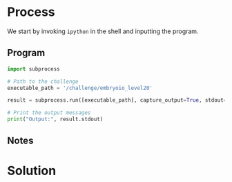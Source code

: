 # Process
We start by invoking `ipython` in the shell and inputting the program.

## Program
```python
import subprocess

# Path to the challenge
executable_path = '/challenge/embryoio_level20'

result = subprocess.run([executable_path], capture_output=True, stdout='/tmp/rfqbmu')

# Print the output messages
print("Output:", result.stdout)
```
## Notes


# Solution
